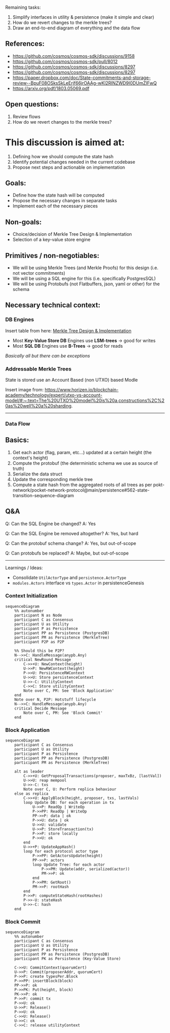Remaining tasks:

1.  Simplify interfaces in utility & persistence (make it simple and clear)
2.  How do we revert changes to the merkle trees?
3.  Draw an end-to-end diagram of everything and the data flow

## References:

- https://github.com/cosmos/cosmos-sdk/discussions/9158
- https://github.com/cosmos/cosmos-sdk/pull/8012
- https://github.com/cosmos/cosmos-sdk/discussions/8297
- https://github.com/cosmos/cosmos-sdk/discussions/8297
- https://paper.dropbox.com/doc/State-commitments-and-storage-review--BpuF08OSksSkLeErjf66jrOAAg-wKl2RINZWD9I0DUmZIFwQ
- https://arxiv.org/pdf/1803.05069.pdf

## Open questions:

1. Review flows
2. How do we revert changes to the merkle trees?

# This discussion is aimed at:

1. Defining how we should compute the state hash
2. Identify potential changes needed in the current codebase
3. Propose next steps and actionable on implementation

## Goals:

- Define how the state hash will be computed
- Propose the necessary changes in separate tasks
- Implement each of the necessary pieces

## Non-goals:

- Choice/decision of Merkle Tree Design & Implementation
- Selection of a key-value store engine

## Primitives / non-negotiables:

- We will be using Merkle Trees (and Merkle Proofs) for this design (i.e. not vector commitments)
- We will be using a SQL engine for this (i.e. specifically PostgresSQL)
- We will be using Protobufs (not Flatbuffers, json, yaml or other) for the schema

## Necessary technical context:

### DB Engines

Insert table from here: [Merkle Tree Design & Implementation](https://tikv.org/deep-dive/key-value-engine/b-tree-vs-lsm/#summary)

- Most **Key-Value Store DB** Engines use **LSM-trees** -> good for writes
- Most **SQL DB** Engines use **B-Trees** -> good for reads

_Basically all but there can be exceptions_

### Addressable Merkle Trees

State is stored use an Account Based (non UTXO) based Modle

Insert image from: https://www.horizen.io/blockchain-academy/technology/expert/utxo-vs-account-model/#:~:text=The%20UTXO%20model%20is%20a,constructions%2C%20as%20well%20a%20sharding.

---

### Data Flow

## Basics:

1. Get each actor (flag, param, etc...) updated at a certain height (the context's height)
2. Compute the protobuf (the deterministic schema we use as source of truth)
3. Serialize the data struct
4. Update the corresponding merkle tree
5. Compute a state hash from the aggregated roots of all trees as per pokt-network/pocket-network-protocol@main/persistence#562-state-transition-sequence-diagram

## Q&A

Q: Can the SQL Engine be changed?
A: Yes

Q: Can the SQL Engine be removed altogether?
A: Yes, but hard

Q: Can the protobuf schema change?
A: Yes, but out-of-scope

Q: Can protobufs be replaced?
A: Maybe, but out-of-scope

---

Learnings / Ideas:

- Consolidate `UtilActorType` and `persistence.ActorType`
- `modules.Actors` interface vs `types.Actor` in persistenceGenesis

### Context Initialization

```mermaid
sequenceDiagram
    %% autonumber
    participant N as Node
    participant C as Consensus
    participant U as Utility
    participant P as Persistence
    participant PP as Persistence (PostgresDB)
    participant PM as Persistence (MerkleTree)
    participant P2P as P2P

    %% Should this be P2P?
    N-->>C: HandleMessage(anypb.Any)
    critical NewRound Message
        C->>+U: NewContext(height)
        U->>P: NewRWContext(height)
        P->>U: PersistenceRWContext
        U->>U: Store persistenceContext
        U->>-C: UtilityContext
        C->>C: Store utilityContext
        Note over C, PM: See 'Block Application'
    end
    Note over N, P2P: Hotstuff lifecycle
    N-->>C: HandleMessage(anypb.Any)
    critical Decide Message
        Note over C, PM: See 'Block Commit'
    end
```

### Block Application

```mermaid
sequenceDiagram
    participant C as Consensus
    participant U as Utility
    participant P as Persistence
    participant PP as Persistence (PostgresDB)
    participant PM as Persistence (MerkleTree)

    alt as leader
        C->>+U: GetProposalTransactions(proposer, maxTxBz, [lastVal])
        U->>U: reap mempool
        U->>-C: txs
        Note over C, U: Perform replica behaviour
    else as replica
        C->>+U: ApplyBlock(height, proposer, txs, lastVals)
        loop Update DB: for each operation in tx
            U->>P: ReadOp | WriteOp
            P->>PP: ReadOp | WriteOp
            PP->>P: data | ok
            P->>U: data | ok
            U->>U: validate
            U->>P: StoreTransaction(tx)
            P->>P: store locally
            P->>U: ok
        end
        U->>+P: UpdateAppHash()
        loop for each protocol actor type
            P->>PP: GetActorsUpdate(height)
            PP->>P: actors
            loop Update Tree: for each actor
                P->>PM: Update(addr, serialized(actor))
                PM->>P: ok
            end
            P->>PM: GetRoot()
            PM->>P: rootHash
        end
        P->>P: computeStateHash(rootHashes)
        P->>-U: stateHash
        U->>-C: hash
    end
```

### Block Commit

```mermaid
sequenceDiagram
    %% autonumber
    participant C as Consensus
    participant U as Utility
    participant P as Persistence
    participant PP as Persistence (PostgresDB)
    participant PK as Persistence (Key-Value Store)

    C->>U: CommitContext(quorumCert)
    U->>P: Commit(proposerAddr, quorumCert)
    P->>P: create typesPer.Block
    P->>PP: insertBlock(block)
    PP->>P: ok
    P->>PK: Put(height, block)
    PK->>P: ok
    P->>P: commit tx
    P->>U: ok
    U->>P: Release()
    P->>U: ok
    C->>U: Release()
    U->>C: ok
    C->>C: release utilityContext
```
